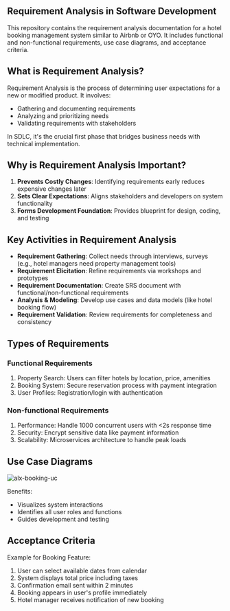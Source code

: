 ## Requirement Analysis in Software Development

This repository contains the requirement analysis documentation for a hotel booking management system similar to Airbnb or OYO. It includes functional and non-functional requirements, use case diagrams, and acceptance criteria.

## What is Requirement Analysis?

Requirement Analysis is the process of determining user expectations for a new or modified product. It involves:
- Gathering and documenting requirements
- Analyzing and prioritizing needs
- Validating requirements with stakeholders

In SDLC, it's the crucial first phase that bridges business needs with technical implementation.

## Why is Requirement Analysis Important?

1. **Prevents Costly Changes**: Identifying requirements early reduces expensive changes later
2. **Sets Clear Expectations**: Aligns stakeholders and developers on system functionality
3. **Forms Development Foundation**: Provides blueprint for design, coding, and testing

## Key Activities in Requirement Analysis

- **Requirement Gathering**: Collect needs through interviews, surveys (e.g., hotel managers need property management tools)
- **Requirement Elicitation**: Refine requirements via workshops and prototypes
- **Requirement Documentation**: Create SRS document with functional/non-functional requirements
- **Analysis & Modeling**: Develop use cases and data models (like hotel booking flow)
- **Requirement Validation**: Review requirements for completeness and consistency

## Types of Requirements

### Functional Requirements
1. Property Search: Users can filter hotels by location, price, amenities
2. Booking System: Secure reservation process with payment integration
3. User Profiles: Registration/login with authentication

### Non-functional Requirements
1. Performance: Handle 1000 concurrent users with <2s response time
2. Security: Encrypt sensitive data like payment information
3. Scalability: Microservices architecture to handle peak loads

## Use Case Diagrams

![alx-booking-uc](https://github.com/user-attachments/assets/e0af11d6-435b-48fc-a349-de1b28454b64)


Benefits:
- Visualizes system interactions
- Identifies all user roles and functions
- Guides development and testing

## Acceptance Criteria

Example for Booking Feature:

1. User can select available dates from calendar
2. System displays total price including taxes
3. Confirmation email sent within 2 minutes
4. Booking appears in user's profile immediately
5. Hotel manager receives notification of new booking
